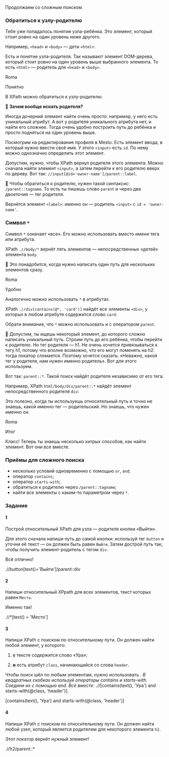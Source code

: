 Продолжаем со сложным поиском.

### Обратиться к узлу-родителю

Тебе уже попадалось понятие узла-ребёнка. Это элемент, который стоит ровно на один уровень ниже другого.

Например, `<head>` и `<body>` — дети `<html>`:

Есть и понятие узла-родителя. Так называют элемент DOM-дерева, который стоит ровно на один уровень выше выбранного элемента. То есть `<html>` — родитель для `<head>` и `<body>`.

Roma

Понятно

В XPath можно обратиться к узлу-родителю.

📌 **Зачем вообще искать родителя?**

Иногда дочерний элемент найти очень просто: например, у него есть уникальный атрибут. А вот у родителя уникального атрибута нет, и найти его сложнее. Тогда очень удобно построить путь до ребёнка и просто подняться на один уровень выше.

Посмотрим на редактирование профиля в Mesto. Есть элемент ввода, в который нужно ввести своё имя. У этого `<input>` есть `id`. По нему можно однозначно определить этот элемент.

Допустим, нужно, чтобы XPath вернул родителя этого элемента. Можно сначала найти элемент `<input>`, а затем перейти к его родителю вверх по дереву. Вот так: `//input[@id='owner-name']/parent::label`.

📌 Чтобы обратиться к родителю, нужен такой синтаксис: `/parent::tagname`. То есть ты пишешь слово `parent` и через два двоеточия — тег родителя.

Вернётся элемент `<label>`: именно он — родитель `<input>` c `id = 'owner-name'`.

### Символ `*`

Символ `*` означает «все». Его можно использовать вместо имени тега или атрибута.

XPath `.//body/*` вернёт пять элементов — непосредственных «детей» элемента `body`.

📌 Это понадобится, когда нужно написать один путь для нескольких элементов сразу.

Roma

Удобно

Аналогично можно использовать `*` в атрибутах.

XPath `.//div[contains(@*, 'card')]` найдёт все элементы `<div>`, у которых в любом атрибуте содержится слово `card`:

Обрати внимание, что `*` можно использовать и с оператором `parent`.

📌 Допустим, ты ищешь некоторый элемент, до которого сложно написать уникальный путь. Строим путь до его ребёнка, чтобы перейти к родителю. Но тег родителя — h1. Не очень хочется привязываться к тегу h1, потому что вполне возможно, что его могут поменять на h2: тогда локатор сломается. Поэтому хочется сказать: «Неважно, какой тег у родителя, нам нужен именно родитель». Вот для этого используем.

Вот так: `parent::*`. Такой поиск найдёт родителя независимо от его тега.

Например, XPath `html/body/div/parent::*` найдёт элемент непосредственного родителя `div`:

Это полезно, когда ты используешь относительный путь и точно не знаешь, какой именно тег — родительский. Но знаешь, что нужен именно он.

Roma

Итог

Класс! Теперь ты знаешь несколько хитрых способов, как найти элемент. Вот они все вместе.

### Приёмы для сложного поиска

- несколько условий одновременно с помощью `or`, `and`;
- оператор `contains`;
- оператор `starts-with`;
- обратиться к родителю через `/parent::tagname`;
- найти все элементы с каким-то параметром через `*`.

### Задание
#### 1
Построй относительный XPath для узла — родителя кнопки «Выйти».

Для этого сначала напиши путь до самой кнопки: используй тег `button` и уточни её текст — он должен быть равен `Выйти`. Затем дострой путь так, чтобы получить элемент-родитель с тегом `div`.

Всё отлично!

.//button[text()='Выйти']/parent::div

#### 2
Напиши относительный XPpath для всех элементов, текст которых равен `Место`.

Именно так!

.//*[text() = 'Место']

#### 3
Напиши XPath с поиском по относительному пути. Он должен найти любой элемент, у которого:

1) в тексте содержится слово «Ура»;

2) **и** есть атрибут `class`, начинающийся со слова `header`.

Чтобы поиск шёл по любым элементам, нужно использовать *. В квадратных скобках используй операторы contains и starts-with. Соедини их с помощью and. Всё вместе: .//*[contains(text(), 'Ура') and starts-with(@class, 'header')].

[contains(text(), 'Ура') and starts-with(@class, 'header')]

#### 4
Напиши XPath с поиском по относительному пути. Он должен найти любой узел, который является родителем для некоторого элемента `h2`.

Этот локатор вернёт нужный элемент!

.//h2/parent::*
